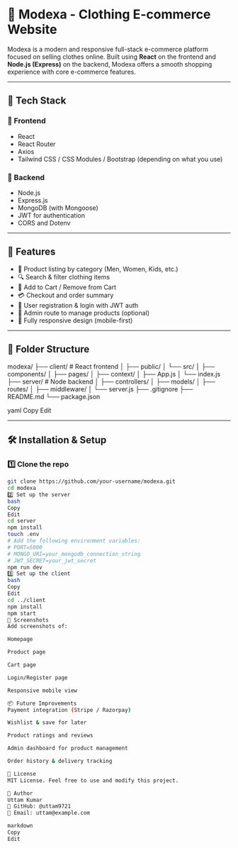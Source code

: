 # 👗 Modexa - Clothing E-commerce Website

Modexa is a modern and responsive full-stack e-commerce platform focused on selling clothes online. Built using **React** on the frontend and **Node.js (Express)** on the backend, Modexa offers a smooth shopping experience with core e-commerce features.

---

## 🚀 Tech Stack

### 🔹 Frontend
- React
- React Router
- Axios
- Tailwind CSS / CSS Modules / Bootstrap (depending on what you use)

### 🔹 Backend
- Node.js
- Express.js
- MongoDB (with Mongoose)
- JWT for authentication
- CORS and Dotenv

---

## 🌟 Features

- 👕 Product listing by category (Men, Women, Kids, etc.)
- 🔍 Search & filter clothing items
- 🛒 Add to Cart / Remove from Cart
- 💳 Checkout and order summary
- 🔐 User registration & login with JWT auth
- 🧑 Admin route to manage products (optional)
- 📱 Fully responsive design (mobile-first)

---

## 📁 Folder Structure

modexa/
├── client/ # React frontend
│ ├── public/
│ └── src/
│ ├── components/
│ ├── pages/
│ ├── context/
│ ├── App.js
│ └── index.js
├── server/ # Node backend
│ ├── controllers/
│ ├── models/
│ ├── routes/
│ ├── middleware/
│ └── server.js
├── .gitignore
├── README.md
└── package.json

yaml
Copy
Edit

---

## 🛠️ Installation & Setup

### 1️⃣ Clone the repo

```bash
git clone https://github.com/your-username/modexa.git
cd modexa
2️⃣ Set up the server
bash
Copy
Edit
cd server
npm install
touch .env
# Add the following environment variables:
# PORT=5000
# MONGO_URI=your_mongodb_connection_string
# JWT_SECRET=your_jwt_secret
npm run dev
3️⃣ Set up the client
bash
Copy
Edit
cd ../client
npm install
npm start
📸 Screenshots
Add screenshots of:

Homepage

Product page

Cart page

Login/Register page

Responsive mobile view

📦 Future Improvements
Payment integration (Stripe / Razorpay)

Wishlist & save for later

Product ratings and reviews

Admin dashboard for product management

Order history & delivery tracking

📄 License
MIT License. Feel free to use and modify this project.

👤 Author
Uttam Kumar
🔗 GitHub: @uttam9721
📧 Email: uttam@example.com

markdown
Copy
Edit
